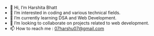- 👋 Hi, I’m Harshita Bhatt 
- 👀 I’m interested in coding and various technical fields.
- 🌱 I’m currently learning DSA and Web Development.
- 💞️ I’m looking to collaborate on projects related to web development.
- 📫 How to reach me : 07harshu07@gmail.com

<!---
Harshub07/Harshub07 is a ✨ special ✨ repository because its `README.md` (this file) appears on your GitHub profile.
You can click the Preview link to take a look at your changes.
--->
